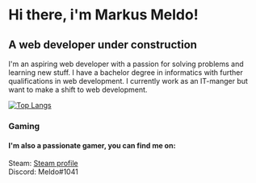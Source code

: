 <h1>Hi there, i'm Markus Meldo!</h1>

<h2>A web developer under construction</h2>
I'm an aspiring web developer with a passion for solving problems and learning new stuff. I have a bachelor degree in informatics with further qualifications in web development. I currently work as an IT-manger but want to make a shift to web development. 

[![Top Langs](https://github-readme-stats.vercel.app/api/top-langs/?username=Meldoo&layout=compact)](https://github.com/Meldoo/github-readme-stats)

<h3>Gaming </h3>
  <h4>I'm also a passionate gamer, you can find me on:</h4>
Steam: <a href="https://steamcommunity.com/id/Meldo9000/">Steam profile</a>

<br>
Discord: Meldo#1041
